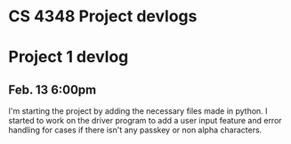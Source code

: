 # CS 4348 Project devlogs

# Project 1 devlog

## Feb. 13 6:00pm
I'm starting the project by adding the necessary files made in python. I started to work on the driver program to add a user input feature and error handling for cases if there isn't any passkey or non alpha characters.
